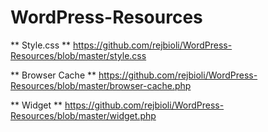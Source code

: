 # WordPress-Resources

** Style.css **  https://github.com/rejbioli/WordPress-Resources/blob/master/style.css

** Browser Cache **  https://github.com/rejbioli/WordPress-Resources/blob/master/browser-cache.php

** Widget **  https://github.com/rejbioli/WordPress-Resources/blob/master/widget.php
